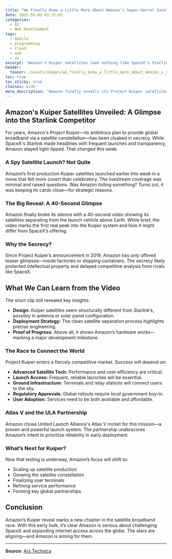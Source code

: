 ```yaml
---
title: "We Finally Know a Little More About Amazon’s Super-Secret Satellites"
date: 2025-05-03 03:32:03
categories:
  - AI
  - Web Development
tags:
  - mobile
  - programming
  - cloud
  - web
  - ai
excerpt: "Amazon's Kuiper satellites look nothing like SpaceX's Starlink."
header:
  teaser: /assets/images/we_finally_know_a_little_more_about_amazon_s_super_20250503033203.jpg
toc: true
toc_sticky: true
classes: wide
meta_description: "Amazon finally unveils its Project Kuiper satellites, offering a first look at the hardware designed to compete with SpaceX's Starlink. Learn more!"
---
```


## Amazon's Kuiper Satellites Unveiled: A Glimpse into the Starlink Competitor

For years, Amazon's Project Kuiper—its ambitious plan to provide global broadband via a satellite constellation—has been cloaked in secrecy. While SpaceX's Starlink made headlines with frequent launches and transparency, Amazon stayed tight-lipped. That changed this week.

### A Spy Satellite Launch? Not Quite

Amazon’s first production Kuiper satellites launched earlier this week in a move that felt more covert than celebratory. The livestream coverage was minimal and raised questions. Was Amazon hiding something? Turns out, it was keeping its cards close—for strategic reasons.

### The Big Reveal: A 40-Second Glimpse

Amazon finally broke its silence with a 40-second video showing its satellites separating from the launch vehicle above Earth. While brief, the video marks the first real peek into the Kuiper system and how it might differ from SpaceX’s offering.

### Why the Secrecy?

Since Project Kuiper’s announcement in 2019, Amazon has only offered teaser glimpses—inside factories or shipping containers. The secrecy likely protected intellectual property and delayed competitive analysis from rivals like SpaceX.

## What We Can Learn from the Video

The short clip still revealed key insights:

- **Design:** Kuiper satellites seem structurally different from Starlink’s, possibly in antenna or solar panel configuration.
- **Deployment Strategy:** The clean satellite separation process highlights precise engineering.
- **Proof of Progress:** Above all, it shows Amazon’s hardware works—marking a major development milestone.

### The Race to Connect the World

Project Kuiper enters a fiercely competitive market. Success will depend on:

- **Advanced Satellite Tech:** Performance and cost-efficiency are critical.
- **Launch Access:** Frequent, reliable launches will be essential.
- **Ground Infrastructure:** Terminals and relay stations will connect users to the sky.
- **Regulatory Approvals:** Global rollouts require local government buy-in.
- **User Adoption:** Services need to be both available and affordable.

### Atlas V and the ULA Partnership

Amazon chose United Launch Alliance's Atlas V rocket for this mission—a proven and powerful launch system. The partnership underscores Amazon’s intent to prioritize reliability in early deployment.

### What’s Next for Kuiper?

Now that testing is underway, Amazon’s focus will shift to:

- Scaling up satellite production  
- Growing the satellite constellation  
- Finalizing user terminals  
- Refining service performance  
- Forming key global partnerships

## Conclusion

Amazon’s Kuiper reveal marks a new chapter in the satellite broadband race. With this early look, it’s clear Amazon is serious about challenging SpaceX and expanding internet access across the globe. The stars are aligning—and Amazon is aiming for them.

---

**Source:** [Ars Technica](https://arstechnica.com/space/2025/05/we-finally-know-a-little-more-about-amazons-super-secret-satellites/)

